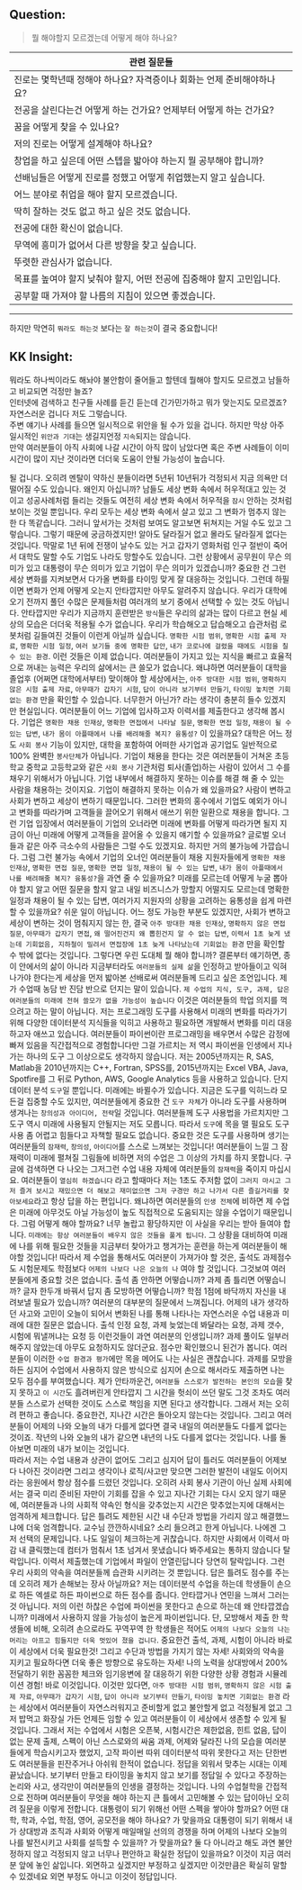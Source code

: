 ## **Question:** 
> 뭘 해야할지 모르겠는데 어떻게 해야 하나요?

| **관련 질문들** 	|
|---	|
| 진로는 몇학년때 정해야 하나요? 자격증이나 회화는 언제 준비해야하나요? 	|
| 전공을 살린다는건 어떻게 하는 건가요? 언제부터 어떻게 하는 건가요? 	|
| 꿈을 어떻게 찾을 수 있나요? 	|
| 저의 진로는 어떻게 설계해야 하나요? 	|
| 창업을 하고 싶은데 어떤 스텝을 밟아야 하는지 뭘 공부해야 합니까? 	|
| 선배님들은 어떻게 진로를 정했고 어떻게 취업했는지 알고 싶습니다. 	|
| 어느 분야로 취업을 해야 할지 모르겠습니다. 	|
| 딱히 잘하는 것도 없고 하고 싶은 것도 없습니다. 	|
| 전공에 대한 확신이 없습니다. 	|
| 무역에 흥미가 없어서 다른 방향을 찾고 싶습니다. 	|
| 뚜렷한 관심사가 없습니다. 	|
| 목표를 높여야 할지 낮춰야 할지, 어떤 전공에 집중해야 할지 고민입니다. 	|
| 공부할 때 가져야 할 나름의 지침이 있으면 좋겠습니다. 	|

---
하지만 막연히 `뭐라도 하는것` 보다는 `잘 하는것`이 결국 중요합니다!    
## **KK Insight:**

뭐라도 하나씩이라도 해놔야 불안함이 줄어들고 할텐데 뭘해야 할지도 모르겠고 남들하고 비교되면 걱정만 늘죠?    
인터넷에 검색하고 친구들 사례를 듣긴 듣는데 긴가민가하고 뭐가 맞는지도 모르겠죠?    
자연스러운 겁니다 저도 그렇습니다.     
주변 얘기나 사례를 들으면 일시적으로 위안을 될 수가 있을 겁니다. 하지만 막상 아주 일시적인 `위안과 기대`는 생길지언정 `지속`되지는 않습니다.    
만약 여러분들이 아직 사회에 나갈 시간이 아직 많이 남았다면 혹은 주변 사례들이 이미 시간이 많이 지난 것이라면 더더욱 도움이 안될 가능성이 높습니다.    

될 겁니다. 오히려 멘탈이 약하신 분들이라면 5년뒤 10년뒤가 걱정되서 지금 의욕만 더 떨어질 수도 있습니다. 
왜인지 아십니까? 남들도 세상 변화 속에서 허우적대고 있는 것이고 성공사례처럼 들리는 것들도 여전히 세상 변화 속에서 허우적을 `잠시` 안하는 것처럼 보이는 것일 뿐입니다. 우리 모두는 세상 변화 속에서 살고 있고 그 변화가 멈추지 않는 한 다 똑같습니다. 그러니 앞서가는 것처럼 보여도 알고보면 뒤쳐지는 거일 수도 있고 그렇습니다. 그렇기 때문에 궁금하겠지만! 알아도 달라질거 없고 몰라도 달라질게 없다는 것입니다. 막말로 1년 뒤에 전쟁이 날수도 있는 거고 갑자기 영화처럼 인구 절반이 죽어서 대학도 말할 수도 기업도 나라도 망할수도 있습니다. 그런 상황에서 공무원이 무슨 의미가 있고 대통령이 무슨 의미가 있고 기업이 무슨 의미가 있겠습니까?  중요한 건 그런 세상 변화를 지켜보면서 다가올 변화를 타이밍 맞게 잘 대응하는 것입니다. 
그런데 하필이면 변화가 언제 어떻게 오는지 안타깝지만 아무도 알려주지 않습니다. 우리가 대학에 오기 전까지 풀던 수많은 문제들처럼 여러개의 보기 중에서 선택할 수 있는 것도 아닙니다. 안타깝지만 우리가 지금까지 훈련받은 `방식`들은 우리의 삶과는 많이 다르고 현실 세상의 모습은 더더욱 적용될 수가 없습니다.
우리가 학습해오고 답습해오고 습관처럼 로봇처럼 길들여진 것들이 이런게 아닐까 싶습니다. `명확한 시험 범위`, `명확한 시험 출제 자료`, `명확한 시험 일정`, `여러 보기들 중에 명확한 답안`, `내가 코로나에 걸렸을 때에도 시험을 칠수 있는 환경`. 이런 것들은 이제 없습니다. 여러분들이 가지고 있는 지식을 빠르고 효율적으로 꺼내는 능력은 우리의 삶에서는 큰 쓸모가 없습니다. 왜냐하면 여러분들이 대학을 졸업후 (어쩌면 대학에서부터) 맞이해야 할 세상에서는, `아주 방대한 시험 범위`, `명확하지 않은 시험 출제 자료`, `아무때가 갑자기 시험`, `답이 아니라 보기부터 만들기`, `타이밍 놓치면 기회없는 환경` 만을 확인할 수 있습니다. 너무한거 아닌가? 라는 생각이 충분히 들수 있겠지만 현실입니다.
여러분들이 어느 기업에 입사하고자 이력서를 제출한다고 생각해 봅시다. 기업은 `명확한 채용 인재상`, `명확한 면접에서 나타날 질문`, `명확한 면접 일정`, `채용이 될 수 있는 답변`, `내가 몸이 아플때에서 나를 배려해줄 복지? 융통성?` 이 있을까요?
대학은 어느 정도 `사회 봉사` 기능이 있지만, 대학을 포함하여 어떠한 사기업과 공기업도 일반적으로 100% 완벽한 `봉사단체`가 아닙니다. 기업이 채용을 한다는 것은 여러분들이 거쳐온 초등학교 중학교 고등학교와 같은 `사회 봉사` 기관처럼 퇴사(졸업)하는 사람이 있어서 그 수를 채우기 위해서가 아닙니다. 기업 내부에서 해결하지 못하는 이슈를 해결 해 줄 수 있는 사람을 채용하는 것이지요. 기업이 해결하지 못하는 이슈가 왜 있을까요? 사람이 변하고 사회가 변하고 세상이 변하기 때문입니다. 그러한 변화의 홍수에서 기업도 예외가 아니고 변화를 따라가며 고객들을 끌어오기 위해서 애쓰기 위한 일환으로 채용을 합니다. 그런 기업 입장에서 여러분들이 기업의 오너라면 미래에 변화를 어떻게 따라가면 될지 지금이 아닌 미래에 어떻게 고객들을 끌어올 수 있을지 얘기할 수 있을까요? 글로벌 오너들과 같은 아주 극소수의 사람들은 그럴 수도 있겠지요. 하지만 거의 불가능에 가깝습니다. 그럼 그런 불가능 속에서 기업의 오너인 여러분들이 채용 지원자들에게 `명확한 채용 인재상`, `명확한 면접 질문`, `명확한 면접 일정`, `채용이 될 수 있는 답변`, `내가 몸이 아플때에서 나를 배려해줄 복지? 융통성?`을 과연 줄 수 있을까요? 미래를 모르는데 어떻게 누굴 뽑아야 할지 알고 어떤 질문을 할지 알고 내일 비즈니스가 망할지 어떨지도 모르는데 명확한 일정과 채용이 될 수 있는 답변, 여러가지 지원자의 상황을 고려하는 융통성을 쉽게 마련할 수 있을까요? 쉬운 일이 아닙니다.
어느 정도 가능한 부분도 있겠지만, 사회가 변하고 세상이 변하는 것이 멈춰지지 않는 한, 결국 `아주 방대한 채용 인재상`, `명확하지 않은 면접 질문`, `아무때가 갑자기 면접`, `왜 떨어진건지 왜 뽑힌건지 알 수 없는 답변`, `이력서 1초 늦게 냈는데 기회없음, 지하철이 밀려서 면접장에 1초 늦게 나타났는데 기회없는 환경` 만을 확인할 수 밖에 없다는 것입니다.
그렇다면 우린 도대체 뭘 해야 합니까?
결론부터 얘기하면, 종이 안에서의 삶이 아니라 지금부터라도 `여러분들의 실제 삶`을 인정하고 받아들이고 익혀 나가야 한다는게 세상을 먼저 밟아본 선배로써 여러분들께 드리고 싶은 조언입니다. 
제가 수업때 농담 반 진담 반으로 던지는 말이 있습니다. `제 수업의 지식, 도구, 과제, 답은 여러분들의 미래에 전혀 쓸모가 없을 가능성이 높습니다` 이것은 여러분들의 학업 의지를 꺽으려고 하는 말이 아닙니다. 저는 프로그래밍 도구를 사용해서 미래의 변화를 따라가기 위해 다양한 데이터분석 지식들을 익히고 사용하고 필요하면 개발해서 변화를 미리 대응하고자 애쓰고 있습니다.
여러분들이 파이썬이란 프로그래밍을 배우면서 수많은 감정에 빠져 있음을 직간접적으로 경험합니다만 그걸 가르치는 저 역시 파이썬을 인생에서 지나가는 하나의 도구 그 이상으로도 생각하지 않습니다.
저는 2005년까지는 R, SAS, Matlab을 2010년까지는 C++, Fortran, SPSS를, 2015년까지는 Excel VBA, Java, Spotfire를 그 뒤로 Python, AWS, Google Analytics 등을 사용하고 있습니다. 단지 데이터 분석 `도구`일 뿐입니다. 미래에는 바뀔수가 있습니다. 지금은 도구를 익히느라 모든걸 집중할 수도 있지만, 여러분들에게 중요한 건 `도구 자체`가 아니라 도구를 사용하며 생겨나는 `창의성과 아이디어, 전략`일 것입니다. 여러분들께 도구 사용법을 가르치지만 그 도구 역시 미래에 사용될지 안될지는 저도 모릅니다. 따라서 `도구`에 목을 맬 필요도 도구 사용 좀 어렵고 힘들다고 자책할 필요도 없습니다. 중요한 것은 도구를 사용하며 생기는 여러분들의 `잠재력`, `창의성`, `아이디어`를 스스로 느껴보는 것입니다! 여러분들이 느낄 그 잠재력이 미래에 펼쳐질 그림들에 비하면 저의 수업은 그 이상의 가치를 하지 못합니다. 구글에 검색하면 다 나오는 그저그런 수업 내용 자체에 여러분들의 `잠재력`을 죽이지 마십시요. 여러분들이 `열심히 하겠습니다` 라고 할때마다 저는 1초도 주저함 없이 `그러지 마시고 그저 즐겨 보시고 재밌으면 더 해보고 재미없으면 그저 구경만 하고 나가서 다른 즐길거리를 찾아보세요`라고 항상 답을 하는 편입니다. 왜냐하면 여러분들의 `인생 전체`에 비하면 제 수업은 미래에 아무것도 아닐 가능성이 높도 직접적으로 도움되지는 않을 수업이기 때문입니다.
그럼 어떻게 해야 할까요? 너무 놀랍고 황당하지만 이 사실을 우리는 받아 들여야 합니다. `미래에는 항상 여러분들이 배우지 않은 것들을 풀게 됩니다`. 그 상황을 대비하여 미래에 나를 위해 필요한 것들을 지금부터 찾아가고 챙겨가는 훈련을 하는게 여러분들이 해야할 것입니다! 
따라서 제 수업을 통해서도 여러분이 가져가야 할 것은, 출석도 과제점수도 시험문제도 학점보다 `어제의 나보다 나은 오늘의 나` 여야 할 것입니다. 그것보여 여러분들에게 중요할 것은 없습니다. 출석 좀 안하면 어떻습니까? 과제 좀 틀리면 어떻습니까? 글자 한두개 바꿔서 답지 좀 모방하면 어떻습니까? 학점 1점에 바닥까지 자신을 내려보낼 필요가 있습니까? 여러분의 대부분의 질문에서 느껴집니다. 어제의 내가 생각하던 사고와 고민이 오늘이 되어서 변화된 나를 통해 나타나는 자연스러운 수업 내용과 미래에 대한 질문은 없습니다. 출석 인정 요청, 과제 늦었는데 봐달라는 요청, 과제 갯수, 시험에 뭐낼꺼냐는 요청 등 이런것들이 과연 여러분의 인생입니까? 과제 풀이도 일부러 해주지 않았는데 아무도 요청하지도 않더군요. 점수만 확인했으니 된건가 봅니다. 
여러분들이 이러한 `수업 환경과 평가`에만 목을 메어도 나는 사실은 괜찮습니다. 과제를 모방을 하든 심지어 수업에서 사용하지 않은 방식으로 심지어 손으로 해서라도 제출하면 나는 모두 점수를 부여했습니다. 제가 안타까운건, `여러분들 스스로가 발전하는 본인의 모습`을 찾지 못하고 `이 시간`도 흘려버린게 안타깝지 그 시간을 헛쇠이 쓰던 말도 그것 조차도 여러분들 스스로가 선택한 것이도 스스로 책임을 지면 된다고 생각합니다. 그래서 저는 오히려 편하고 좋습니다. 중요한건, 지나간 시간은 돌아오지 않는다는 것입니다. 그리고 여러분들이 어제의 나와 오늘의 내가 다를게 없다면 결국 내일의 여러분들도 다를게 없다는 것이죠. 작년의 나와 오늘의 내가 같으면 내년의 나도 다를게 없다는 것입니다. 나를 돌아보면 미래의 내가 보이는 것입니다.  
따라서 저는 수업 내용과 상관이 없어도 그리고 심지어 답이 틀러도 여러분들이 어제보다 나아진 것이라면 그리고 생각이나 로직/사고만 맞으면 그러한 발전이 내일도 이어지라는 응원에서 항상 점수를 드렸던 것입니다. 오히려 사회 봉사 기관이 아닌 실제 사회에서는 결국 미리 준비된 자만이 기회를 잡을 수 있고 지나간 기회는 다시 오지 않기 때문에, 여러분들과 나의 사회적 약속인 형식을 갖추었는지 시간은 맞추었는지에 대해서는 엄격하게 체크합니다. 답은 틀려도 제한된 시간 내 수단과 방법을 가리지 않고 해결했느냐에 더욱 엄격합니다. 교수님 깐깐하시네요? 소리 들으려고 한게 아닙니다. 나에겐 그저 선택의 문제입니다. 나도 일일이 체크하는게 귀찮습니다. 하지만 사회에서 이력서 마감 내 클릭했는데 컴터가 멈춰서 1초 넘겨서 못냈습니다 봐주세요는 통하지 않습니다 탈락입니다. 이력서 제출했는데 기업에서 파일이 안열린답니다 당연히 탈락입니다. 그런 우리 사회의 약속을 여러분들께 습관화 시키려는 것 뿐입니다. 답은 틀려도 점수를 주는데 오히려 제가 손해보는 장사 아닐까요? 
저는 데이터분석 수업을 하는데 학생들이 손으로 하든 엑셀로 하든 파이썬으로 하든 점수를 줍니다. 안타깝거나 연민을 느껴서 그러는 것 아닙니다. 저의 이런 하찮은 수업에 파이썬을 못한다고 손으로 하는데 왜 안타깝겠습니까? 미래에서 사용하지 않을 가능성이 높은게 파이썬입니다. 단, 모방해서 제출 한 학생들에 비해, 오히려 손으로라도 꾸역꾸역 한 학생들은 적어도 `어제의 나보다 오늘의 나는 머리는 아프고 힘들지만 더욱 멋있어 졌을 겁니다`. 중요한건 출석, 과제, 시험이 아니라 바로 이 세상에서 더욱 필요한것! 그리고 수단과 방법을 가지기 않는 자세! 사회와의 약속을 지키고 필요하다면 더욱 좋은 방향으로 유도하는 자세! 나의 노력을 상대방에서 200% 전달하기 위한 꼼꼼한 체크와 임기응변에 잘 대응하기 위한 다양한 상황 경험과 시뮬레이션 경험! 바로 이것입니다. 이것만 있다면, `아주 방대한 시험 범위`, `명확하지 않은 시험 출제 자료`, `아무때가 갑자기 시험`, `답이 아니라 보기부터 만들기`, `타이밍 놓치면 기회없는 환경` 라는 세상에서 여러분들이 자연스러워지고 준비할게 없고 불안할게 없고 걱정될게 없고 그저 밥먹고 화장실 가든 언제든 임할 수 있고 여러분들이 이 세상에서 생존할 수 있게 될 것입니다. 그래서 저는 수업에서 시험은 오픈북, 시험시간은 제한없음, 힌트 없음, 답이 없는 문제 출제, 스펙이 아닌 스스로와의 싸움 과제, 어제와 달라진 나의 모습을 여러분들에게 학습시키고자 했었지, 고작 파이썬 따위 데이터분석 따위 못한다고 저는 단한번도 여러분들을 핀잔주거나 아쉬워 한적이 없습니다. 정답을 외워서 맞추는 시대는 이제 끝났습니다. 보기부터 만들고 타이밍을 놓치지 않고 보기를 정답일 수 있다고 주장하는 논리와 사고, 생각만이 여러분들의 인생을 결정하는 것입니다. 나의 수업철학을 간접적으로 전하며 여러분들이 무엇을 해야 하는지 큰 틀에서 고민해볼 수 있는 답이아닌 오히려 질문을 이렇게 전합니다. 대통령이 되기 위해선 어떤 스펙을 쌓아야 할까요? 어떤 대학, 학과, 수업, 학점, 영어, 공모전을 해야 하나요? 가 맞을까요 대통령이 되기 위해서 내가 상대방과 조직과 사회와 어떻게 매일매일 선의의 경쟁을 하며 어제의 나보다 오늘의 나를 발전시키고 사회를 설득할 수 있을까? 가 맞을까요? 둘 다 아니라고 해도 과연 불안정하지 않고 걱정되지 않고 너무나 편안하고 확실한 정답이 있을까요? 이것이 지금 여러분 앞에 놓인 삶입니다. 외면하고 싶겠지만 부정하고 싶겠지만 이것만큼은 확실히 말할 수 있겠네요 외면 부정도 아니고 이것이 정답입니다.
